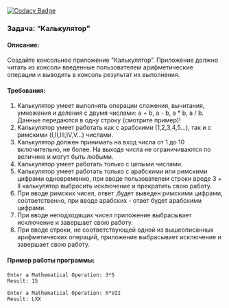 [![Codacy Badge](https://app.codacy.com/project/badge/Grade/47f8a068eab44560b4283f4509cbacf2)](https://www.codacy.com/gh/DmitryPodkutin/calculator/dashboard?utm_source=github.com&amp;utm_medium=referral&amp;utm_content=DmitryPodkutin/calculator&amp;utm_campaign=Badge_Grade)

 ### Задача: “Калькулятор”

#### Описание:

Создайте консольное приложение “Калькулятор”. Приложение должно читать из консоли введенные пользователем арифметические операции и выводить в консоль результат их выполнения.

#### Требования:

1. Калькулятор умеет выполнять операции сложения, вычитания, умножения и деления с двумя числами: a + b, a - b, a * b, a / b. Данные передаются в одну строку (смотрите пример)!
2. Калькулятор умеет работать как с арабскими (1,2,3,4,5…), так и с римскими (I,II,III,IV,V…) числами.
3. Калькулятор должен принимать на вход числа от 1 до 10 включительно, не более. На выходе числа не ограничиваются по величине и могут быть любыми.
4. Калькулятор умеет работать только с целыми числами.
5. Калькулятор умеет работать только с арабскими или римскими цифрами одновременно, при вводе пользователем строки вроде 3 + II калькулятор выбросить исключение и прекратить свою работу.
6. При вводе римских чисел, ответ ,будет выведен римскими цифрами, соответственно, при вводе арабских - ответ будет арабскими цифрами.
7. При вводе неподходящих чисел приложение выбрасывает исключение и завершает свою работу.
8. При вводе строки, не соответствующей одной из вышеописанных арифметических операций, приложение выбрасывает исключение и завершает свою работу.

#### Пример работы программы:

```
Enter a Mathematical Operation: 3*5
Result: 15

Enter a Mathematical Operation: X*VII
Result: LXX
```
